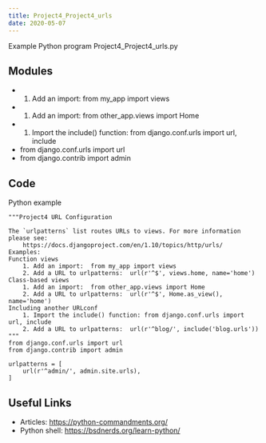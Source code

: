 ```yaml
---
title: Project4_Project4_urls
date: 2020-05-07
---
```

Example Python program Project4_Project4_urls.py

## Modules

* 1. Add an import:  from my_app import views
* 1. Add an import:  from other_app.views import Home
* 1. Import the include() function: from django.conf.urls import url, include
* from django.conf.urls import url
* from django.contrib import admin

## Code

Python example

    """Project4 URL Configuration
    
    The `urlpatterns` list routes URLs to views. For more information please see:
        https://docs.djangoproject.com/en/1.10/topics/http/urls/
    Examples:
    Function views
        1. Add an import:  from my_app import views
        2. Add a URL to urlpatterns:  url(r'^$', views.home, name='home')
    Class-based views
        1. Add an import:  from other_app.views import Home
        2. Add a URL to urlpatterns:  url(r'^$', Home.as_view(), name='home')
    Including another URLconf
        1. Import the include() function: from django.conf.urls import url, include
        2. Add a URL to urlpatterns:  url(r'^blog/', include('blog.urls'))
    """
    from django.conf.urls import url
    from django.contrib import admin
    
    urlpatterns = [
        url(r'^admin/', admin.site.urls),
    ]
    

## Useful Links

- Articles: https://python-commandments.org/
- Python shell: https://bsdnerds.org/learn-python/
